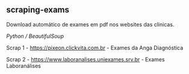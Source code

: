 ## scraping-exams
Download automático de exames em pdf nos websites das clinicas.

*Python / BeautifulSoup*

Scrap 1 - https://pixeon.clickvita.com.br - Exames da Anga Diagnóstica

Scrap 2 - https://www.laboranalises.uniexames.srv.br - Exames Laboranálises
